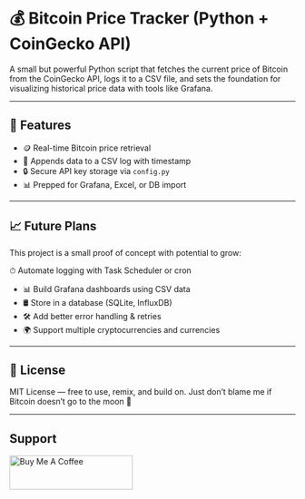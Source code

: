 # 💰 Bitcoin Price Tracker (Python + CoinGecko API)

A small but powerful Python script that fetches the current price of Bitcoin from the CoinGecko API, logs it to a CSV file, and sets the foundation for visualizing historical price data with tools like Grafana.

---

## 📌 Features

- 🪙 Real-time Bitcoin price retrieval
- 📁 Appends data to a CSV log with timestamp
- 🔒 Secure API key storage via `config.py`
- 📊 Prepped for Grafana, Excel, or DB import

---
## 📈 Future Plans
This project is a small proof of concept with potential to grow:

⏱ Automate logging with Task Scheduler or cron
- 📊 Build Grafana dashboards using CSV data
- 🛢 Store in a database (SQLite, InfluxDB)
- 🛠 Add better error handling & retries
- 🌍 Support multiple cryptocurrencies and currencies

---
## 📄 License
MIT License — free to use, remix, and build on.
Just don’t blame me if Bitcoin doesn’t go to the moon 🚀

---
## Support
<a href="https://www.buymeacoffee.com/apmoek" target="_blank"><img src="https://cdn.buymeacoffee.com/buttons/v2/default-yellow.png" alt="Buy Me A Coffee" style="height: 60px !important;width: 217px !important;" ></a>
